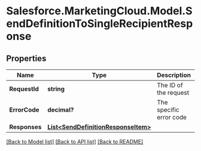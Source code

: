 # Salesforce.MarketingCloud.Model.SendDefinitionToSingleRecipientResponse
## Properties

Name | Type | Description | Notes
------------ | ------------- | ------------- | -------------
**RequestId** | **string** | The ID of the request | [optional] 
**ErrorCode** | **decimal?** | The specific error code | [optional] 
**Responses** | [**List&lt;SendDefinitionResponseItem&gt;**](SendDefinitionResponseItem.md) |  | [optional] 

[[Back to Model list]](../README.md#documentation-for-models) [[Back to API list]](../README.md#documentation-for-api-endpoints) [[Back to README]](../README.md)


